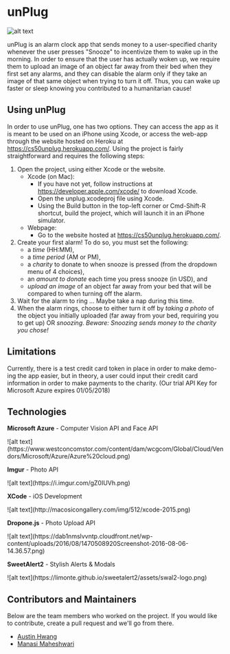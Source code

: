 # unPlug
![alt text](https://i.imgur.com/mAQuqQ6.png)

unPlug is an alarm clock app that sends money to a user-specified charity whenever the user presses "Snooze" to incentivize them to wake up in the morning. In order to ensure that the user has actually woken up, we require them to upload an image of an object far away from their bed when they first set any alarms, and they can disable the alarm only if they take an image of that same object when trying to turn it off. Thus, you can wake up faster or sleep knowing you contributed to a humanitarian cause!

## Using unPlug
In order to use unPlug, one has two options. They can access the app as it is meant to be used on an iPhone using Xcode, or access the web-app through the website hosted on Heroku at https://cs50unplug.herokuapp.com/. Using the project is fairly straightforward and requires the following steps:
1. Open the project, using either Xcode or the website.
    * Xcode (on Mac): 
        * If you have not yet, follow instructions at https://developer.apple.com/xcode/ to download Xcode. 
        * Open the unplug.xcodeproj file using Xcode.
        * Using the Build button in the top-left corner or Cmd-Shift-R shortcut, build the project, which will launch it in an iPhone simulator.
    * Webpage: 
        * Go to the website hosted at https://cs50unplug.herokuapp.com/.
2. Create your first alarm! To do so, you must set the following:
    * a *time* (HH:MM),
    * a *time period* (AM or PM), 
    * a *charity* to donate to when snooze is pressed (from the dropdown menu of 4 choices), 
    * an *amount to donate* each time you press snooze (in USD), and 
    * *upload an image* of an object far away from your bed that will be compared to when turning off the alarm.
3. Wait for the alarm to ring … Maybe take a nap during this time.
4. When the alarm rings, choose to either turn it off by *taking a photo* of the object you initially uploaded (far away from your bed, requiring you to get up) OR *snoozing*. *Beware: Snoozing sends money to the charity you chose!* 
## Limitations
Currently, there is a test credit card token in place in order to make demo-ing the app easier, but in theory, a user could input their credit card information in order to make payments to the charity.
(Our trial API Key for Microsoft Azure expires 01/05/2018)

## Technologies
<p> <b>Microsoft Azure</b> - Computer Vision API and Face API</p>
![alt text](https://www.westconcomstor.com/content/dam/wcgcom/Global/Cloud/Vendors/Microsoft/Azure/Azure%20cloud.png)

<p> <b>Imgur</b> - Photo API</p>
![alt text](https://i.imgur.com/gZ0IUVh.png)

<p> <b>XCode</b> - iOS Development</p>
![alt text](http://macosicongallery.com/img/512/xcode-2015.png)

<p> <b>Dropone.js</b> - Photo Upload API</p>
![alt text](https://dab1nmslvvntp.cloudfront.net/wp-content/uploads/2016/08/1470508920Screenshot-2016-08-06-14.36.57.png)

<p> <b>SweetAlert2</b> - Stylish Alerts & Modals</p>
![alt text](https://limonte.github.io/sweetalert2/assets/swal2-logo.png)

## Contributors and Maintainers
Below are the team members who worked on the project. If you would like to contribute, create a pull request and we'll go from there.
- [Austin Hwang](https://github.com/austin-hwang)
- [Manasi Maheshwari](https://github.com/manasi-m)

